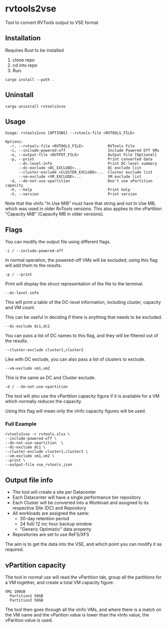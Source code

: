 # rvtools2vse

Tool to convert RVTools output to VSE format

## Installation

Requires Rust to be installed

1. clone repo
2. cd into repo
3. Run:

```
cargo install --path .
```

## Uninstall

```
cargo uninstall rvtools2vse
```

## Usage

```
Usage: rvtools2vse [OPTIONS] --rvtools-file <RVTOOLS_FILE>

Options:
  -r, --rvtools-file <RVTOOLS_FILE>           RVTools File
  -i, --include-powered-off                   Include Powered Off VMs
  -o, --output-file <OUTPUT_FILE>             Output File [Optional]
  -p, --print                                 Print converted data
      --dc-level-info                         Print DC-level summary
      --dc-exclude <DC_EXCLUDE>...            DC exclude list
      --cluster-exclude <CLUSTER_EXCLUDE>...  Cluster exclude list
      --vm-exclude <VM_EXCLUDE>...            VM exclude list
  -d, --do-not-use-vpartition                 Don't use vPartition capacity
  -h, --help                                  Print help
  -V, --version                               Print version
```

Note that the vInfo "In Use MiB" must have that string and not In Use MB, which was used in older RvTools versions.
This also applies to the vPartition "Capacity MiB" (Capacity MB in older versions).

## Flags

You can modify the output file using different flags.

```
-i / --include-powered-off
```

In normal operation, the powered-off VMs will be excluded; using this flag will add them to the results.

```
-p / --print
```

Print will display the struct representation of the file to the terminal.

```
--dc-level-info
```

This will print a table of the DC-level information, including cluster, capacity and VM count.

This can be useful in deciding if there is anything that needs to be excluded.

```
--dc-exclude dc1,dc2
```

You can pass a list of DC names to this flag, and they will be filtered out of the results.

```
--cluster-exclude cluster1,cluster2
```

Like with DC exclude, you can also pass a list of clusters to exclude.

```
--vm-exclude vm1,vm2
```

This is the same as DC and Cluster exclude.

```
-d / --do-not-use-vpartition
```

The tool will also use the vPartition capacity figure if it is available for a VM which normally reduces the capacity.

Using this flag will mean only the vInfo capacity figures will be used.

### Full Example

```
rvtools2vse -r rvtools.xlsx \
--include-powered-off \
--do-not-use-vpartition  \
--dc-exclude dc1 \
--cluster-exclude cluster1,cluster2 \
--vm-exclude vm1,vm2 \
--print \
--output-file vse_rvtools.json

```

## Output file info

- The tool will create a site per Datacenter
- Each Datacenter will have a single performance tier repository
- Each Cluster will be converted into a Workload and assigned to its respective Site (DC) and Repository
- All workloads are assigned the same:
  - 30-day retention period
  - 24 full/ 12 inc hour backup window
  - "Generic Optimistic" data property
- Repositories are set to use ReFS/XFS

The aim is to get the data into the VSE, and which point you can modify it as required.

## vPartition capacity

The tool in normal use will read the vPartition tab, group all the partitions for a VM together, and create a total VM capacity figure.

```
VM1 100GB
  Partition1 50GB
  Partition2 50GB
```

The tool then goes through all the vInfo VMs, and where there is a match on the VM name and the vParition value is lower than the vInfo value, the vParition value is used.
